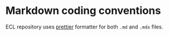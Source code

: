 # Markdown coding conventions

ECL repository uses [prettier](https://prettier.io) formatter for both `.md` and `.mdx` files.
